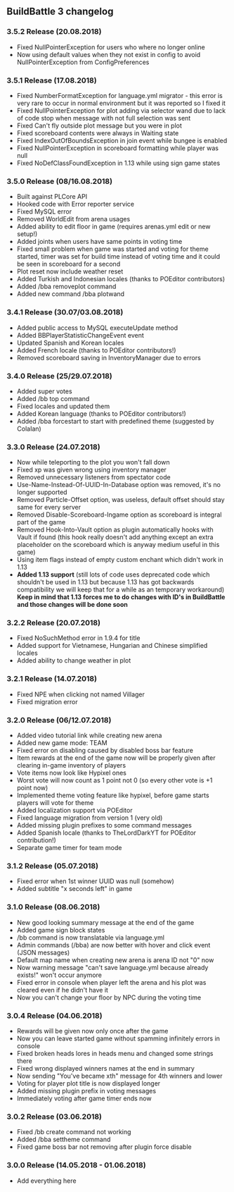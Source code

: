 ## BuildBattle 3 changelog

### 3.5.2 Release (20.08.2018)
* Fixed NullPointerException for users who where no longer online
* Now using default values when they not exist in config to avoid NullPointerException from ConfigPreferences

### 3.5.1 Release (17.08.2018)
* Fixed NumberFormatException for language.yml migrator - this error is very rare to occur in normal environment but it was reported so I fixed it
* Fixed NullPointerException for plot adding via selector wand due to lack of code stop when message with not full selection was sent
* Fixed Can't fly outside plot message but you were in plot
* Fixed scoreboard contents were always in Waiting state
* Fixed IndexOutOfBoundsException in join event while bungee is enabled
* Fixed NullPointerException in scoreboard formatting while player was null
* Fixed NoDefClassFoundException in 1.13 while using sign game states

### 3.5.0 Release (08/16.08.2018)
* Built against PLCore API
* Hooked code with Error reporter service
* Fixed MySQL error
* Removed WorldEdit from arena usages
* Added ability to edit floor in game (requires arenas.yml edit or new setup!)
* Added joints when users have same points in voting time
* Fixed small problem when game was started and voting for theme started, timer was set for build time instead of voting time and it
could be seen in scoreboard for a second
* Plot reset now include weather reset
* Added Turkish and Indonesian locales (thanks to POEditor contributors)
* Added /bba removeplot command
* Added new command /bba plotwand

### 3.4.1 Release (30.07/03.08.2018)
* Added public access to MySQL executeUpdate method
* Added BBPlayerStatisticChangeEvent event
* Updated Spanish and Korean locales
* Added French locale (thanks to POEditor contributors!)
* Removed scoreboard saving in InventoryManager due to errors

### 3.4.0 Release (25/29.07.2018)
* Added super votes
* Added /bb top command
* Fixed locales and updated them
* Added Korean language (thanks to POEditor contributors!)
* Added /bba forcestart <theme> to start with predefined theme (suggested by ColaIan)

### 3.3.0 Release (24.07.2018)
* Now while teleporting to the plot you won't fall down
* Fixed xp was given wrong using inventory manager
* Removed unnecessary listeners from spectator code
* Use-Name-Instead-Of-UUID-In-Database option was removed, it's no longer supported
* Removed Particle-Offset option, was useless, default offset should stay same for every server
* Removed Disable-Scoreboard-Ingame option as scoreboard is integral part of the game
* Removed Hook-Into-Vault option as plugin automatically hooks with Vault if found
(this hook really doesn't add anything except an extra placeholder on the scoreboard which is anyway medium useful in this game)
* Using item flags instead of empty custom enchant which didn't work in 1.13
* **Added 1.13 support**
(still lots of code uses deprecated code which shouldn't be used in 1.13 but because 1.13 has got backwards compatibility
we will keep that for a while as an temporary workaround)
**Keep in mind that 1.13 forces me to do changes with ID's in BuildBattle and those changes will be done soon**

### 3.2.2 Release (20.07.2018)
* Fixed NoSuchMethod error in 1.9.4 for title
* Added support for Vietnamese, Hungarian and Chinese simplified locales
* Added ability to change weather in plot

### 3.2.1 Release (14.07.2018)
* Fixed NPE when clicking not named Villager
* Fixed migration error

### 3.2.0 Release (06/12.07.2018)
* Added video tutorial link while creating new arena
* Added new game mode: TEAM
* Fixed error on disabling caused by disabled boss bar feature
* Item rewards at the end of the game now will be properly given after clearing in-game inventory of players
* Vote items now look like Hypixel ones
* Worst vote will now count as 1 point not 0 (so every other vote is +1 point now)
* Implemented theme voting feature like hypixel, before game starts players will vote for theme
* Added localization support via POEditor
* Fixed language migration from version 1 (very old)
* Added missing plugin prefixes to some command messages
* Added Spanish locale (thanks to TheLordDarkYT for POEditor contribution!)
* Separate game timer for team mode

### 3.1.2 Release (05.07.2018)
* Fixed error when 1st winner UUID was null (somehow)
* Added subtitle "x seconds left" in game

### 3.1.0 Release (08.06.2018)
* New good looking summary message at the end of the game
* Added game sign block states
* /bb command is now translatable via language.yml
* Admin commands (/bba) are now better with hover and click event (JSON messages)
* Default map name when creating new arena is arena ID not "0" now
* Now warning message "can't save language.yml because already exists!" won't occur anymore
* Fixed error in console when player left the arena and his plot was cleared even if he didn't have it
* Now you can't change your floor by NPC during the voting time

### 3.0.4 Release (04.06.2018)
* Rewards will be given now only once after the game
* Now you can leave started game without spamming infinitely errors in console
* Fixed broken heads lores in heads menu and changed some strings there
* Fixed wrong displayed winners names at the end in summary
* Now sending "You've became xth" message for 4th winners and lower
* Voting for player plot title is now displayed longer
* Added missing plugin prefix in voting messages
* Immediately voting after game timer ends now 

### 3.0.2 Release (03.06.2018)
* Fixed /bb create command not working
* Added /bba settheme command
* Fixed game boss bar not removing after plugin force disable

### 3.0.0 Release (14.05.2018 - 01.06.2018)
* Add everything here